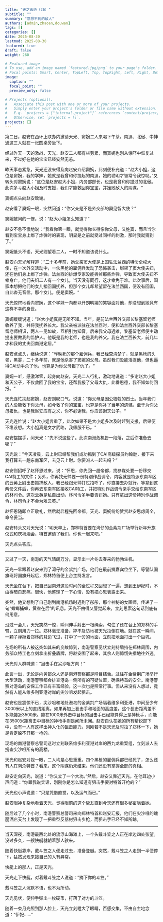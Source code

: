 ```yaml
---
title: "天之五绝（26）"
subtitle: ""
summary: "意想不到的敌人"
authors: [admin,zhaoan,douwan]
tags: []
categories: []
date: 2025-08-30
lastmod: 2025-08-30
featured: true
draft: false
weight: 260

# Featured image
# To use, add an image named `featured.jpg/png` to your page's folder.
# Focal points: Smart, Center, TopLeft, Top, TopRight, Left, Right, BottomLeft, Bottom, BottomRight.
image:
  caption: ""
  focal_point: ""
  preview_only: false

# Projects (optional).
#   Associate this post with one or more of your projects.
#   Simply enter your project's folder or file name without extension.
#   E.g. `projects = ["internal-project"]` references `content/project/deep-learning/index.md`.
#   Otherwise, set `projects = []`.
projects: []
---
```


第二日，赵安在西环上联办内邀请天光、窦婉二人来喝下午茶。南逗、北傲、中神通这三人就在一张圆桌旁坐下。

经过昨天一天的激战，天光、赵安二人都有些劳累，而窦婉也刚从惊吓中恢复过来，不过好在她的宝宝已经安然无恙。

昨天事态紧急，天光还没来得及向赵安介绍窦婉，此刻便补充道：“赵大小姐，这位是窦婉，我的学妹，她就是我曾和你提起的南逗，她的聪明才智常令我惊叹。”又转头对窦婉说：”这位是赵安赵大小姐，内务部部长，也是我曾和你提过的北傲。此次多亏赵大小姐及时支援，我们才能救回你宝宝，并挫败敌人的阴谋。“

窦婉点头向赵安致谢。

赵安看了窦婉一眼，突然问道：“你父亲是不是外交部的窦见智大使？”

窦婉被问的一愣，说：“赵大小姐怎么知道？”

赵安不急不慢地说：“我看你第一眼，就觉得你长得像你父母，又姓窦，而且当你看到宝宝身上绑了炸弹时的表现，明显是之前就受过同样的刺激，那时我就猜到了。”

窦婉低头不语，天光则望着二人，一时不知道该说什么。

赵安向天光解释道：”二十多年前，她父亲窦大使是上国驻法兰西的特命全权大使，在一次外交活动中，一伙黑枪的雇佣兵发动了恐怖袭击，绑架了窦大使夫妇，还在他们身上绑了炸弹。法兰西的排爆专家没能拆掉那些炸弹，导致窦大使夫妇不幸身亡。他们夫妇二人有一个女儿，当天没有同行，这才幸免于难。此次事后，国家本想把他们的女儿接回国抚养，但那个女儿却希望留在法兰西国，便没有回国，自此杳无音信。那个女儿，便是窦婉。“

天光惊愕地看向窦婉，这个学妹一向都以开朗明媚的笑容面对他，却没想到她竟有这样不幸的身世。

窦婉缓缓说道：“赵大小姐真是无所不知。当年，是前法兰西外交部长黎塞留老师收养了我，并将我抚养长大。我父亲被派驻在法兰西时，便和法兰西外交部长黎塞留老师相识，两人一见如故，互相引为知音。后来我父母遇难，黎塞留老师便主动提出要做我的监护人。他既是我的老师，也是我的养父。我在法兰西长大，前几年才和我的丈夫回南港定居。”

赵安点点头，继续说道：”昨晚死的那个雇佣兵，我已经查清楚了，就是黑枪的头领，黑雾，二十多年前，就是他杀害了窦婉的父母。虽然我们没能活捉他，但也逼得CAI动手杀了他，也算是为你父母报了仇了。“

窦婉一听，感激涕零，起身向赵安，天光二人行礼，激动地说道：”多谢赵大小姐和天公子，不仅救回了我的宝宝，还帮我报了父母大仇，此番恩德，我不知如何回报。“

天光连忙扶起窦婉，赵安则叹口气，说道：”你父母是因公牺牲的烈士。当年我们的人没能救下你父母，如今救了你的宝宝，也算是弥补了当年的遗憾。至于为你父母报仇，也是我赵安应有之义，你不必谢我，你应该谢天公子。“

天光连忙说：”赵大小姐言重了，此次如果不是大小姐多次及时赶到支援，后果便不堪设想。大小姐真是文才武略，我佩服不已。“

赵安摆摆手，问天光：”先不说这些了。此次南港危机告一段落，之后你准备去哪？“

天光说：”今天凌晨，云上尉已经帮我们成功抓到了CAI高级探员约翰逊，接下来我打算去一趟东南军区，去见云上尉。你要派人一起去吗？”

赵安则招呼了赵怀恩过来，说：“怀恩，你先回一趟帝都，找参谋处要一份移交CAI特工的文件；另外，你再找元帅要一份特别作战调令，内容就是特派东南军区的云英上尉出击抓捕敌人，我已经跟元帅打过招呼了，你直接去办就行。等拿到这两份文件后，你再去东南军区接收CAI特工，并把特别作战调令亲手交给东南军区的林司令。这次云英是私自出动，林司令多半要责罚她。只有拿出这份特别作战调令，林司令才不会为难云英。”

赵怀恩随即立正敬礼，然后就启程先回帝都。天光、窦婉纷纷赞赏赵安思虑周全，命令妥当。

赵安转头又对天光说：“明天早上，郑林特首要在湾仔的金紫荆广场举行新年升旗仪式和庆祝酒会，特首邀请了我们，你也一起来吧。”

天光点头答应。

---

又过了一天，南港的天气晴朗万分，显示出一片冬去春来的勃勃生机。

天光一早跟着赵安来到了湾仔的金紫荆广场，他们在最前排嘉宾位坐下。等警队国旗班将国旗升起后，郑林特首便上台主持发言。

天光坐在台下，把自己回南港这段时间的全过程又回想了一遍，想到王伊妃时，不由得暗自悲痛。很快，他整理了一下心情，没有把心思表露出来。

突然，他又想到了自己刚到南港机场时遇到了彤彤，那个神秘的女画师，传递了一句“螳螂捕蝉，黄雀在后”的讯息。天光不由得又警觉起来，立刻思索这句话到底有何用意。

没过一会儿，天光突然一惊，瞬间伸手射出一根绳索，勾住了还在台上的郑林的手臂，立刻用力一拉。郑林毫无准备，猝不及防地被天光拉倒在地。就在这一瞬间，一颗子弹擦着郑林的耳边飞过，打中了一旁的地面，立刻把地面打出一个巨坑。

在场的所有人被这突如其来的变故惊到，南港警察见状立刻持盾挡在郑林周围，内务部众特工也立刻拿出折叠盾牌，将赵安围了起来，其余人则惊慌失措地往外逃。

天光对人群喊道：“狙击手在尖沙咀方向！”

此言一出，无论是内务部众人还是南港警察都是瞠目结舌。过往在金紫荆广场举行大型活动，南港警察都会排查港岛一侧所有的可疑位置，确保特首的安全。南港警察对港岛的安保工作已有丰富经验，这一次也是照常行事。但从来没有人想过，竟然有人能从维多利亚港对岸的尖沙咀发起狙击。

赵安也是震惊不已，尖沙咀和地处港岛的金紫荆广场隔着维多利亚港，中间至少有3000米以上的直线距离，如果再加上狙击手和地面的高度差，这个狙击距离差不多能接近3500米。能在1000米外击中目标的狙击手已经能算得上是神枪手，而能在3500米距离击中目标的神枪手则是闻所未闻。赵安自认在她的所有精锐部下中，没有一人有这样出神入化的狙击能力。刚刚若不是天光及时拉了郑林一下，她是肯定躲不开那一枪的。

现场的南港警察总警司这时立刻联系维多利亚港对岸的西九龙重案组，立刻派人去搜查尖沙咀所有的高楼。

天光和赵安对视一眼，二人均是心思重重。四个黑枪的雇佣兵都已经死了，怎么还有人在刺杀特首？看来，这个阴谋仍未结束，他们还没有掌握全部的真相。

赵安走向天光，说道：“你又立了一个大功。”然后，赵安又靠近天光，在他耳边小声问道：“你跟我说实话，刚刚你是怎么知道有狙击手要对特首开枪的？”

天光也小声说道：“只是凭借直觉，以及运气而已。”

赵安眼神复杂地看着天光，觉得眼前的这个挚友直到今天还有很多秘密瞒着她。

随后过了几个小时，南港警察总警司来向郑林特首和赵安汇报，他们在尖沙咀的瑰丽酒店天台上发现了一把重型反器材狙击步枪，而狙击手已经不知所踪。

---

当天深夜，南港最西北处的流浮山海滩上，一个头戴斗笠之人正在岸边四处张望。没过多久，一艘快艇就朝着那人驶来。

随着快艇靠岸，戴斗笠之人便走过去，准备登艇。突然，戴斗笠之人走到一半便停下，猛然发现来接自己的人有异常。

快艇上的那人，正是天光。

天光走下快艇，对着戴斗笠之人说道：“摘下你的斗笠。”

戴斗笠之人沉默不语，也不为所动。

天光见状，便伸手弹出一枚硬币，打落了对方的斗笠。

随着一束月光照到那人脸上，天光立刻瞪大了眼睛，百感交集，不由自主地念道：“伊妃......”